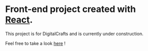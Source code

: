 # Front-end project created with [React](https://reactjs.org/).
This project is for DigitalCrafts and is currently under construction.

Feel free to take a look [here](https://re-fresh.netlify.app/) !
